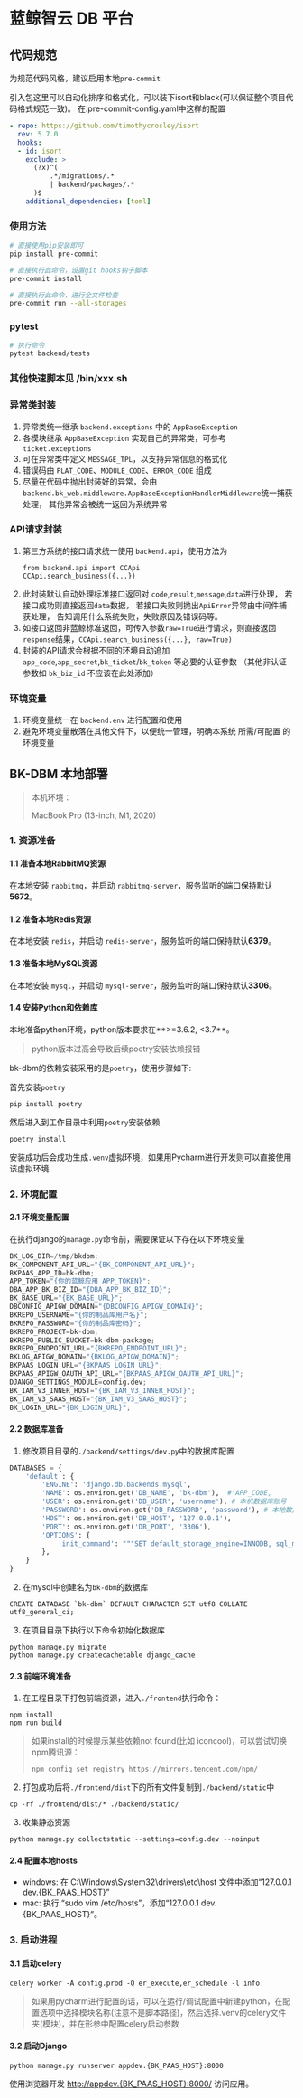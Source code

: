 # 蓝鲸智云 DB 平台

## 代码规范

为规范代码风格，建议启用本地`pre-commit`

引入包这里可以自动化排序和格式化，可以装下isort和black(可以保证整个项目代码格式规范一致)。
在.pre-commit-config.yaml中这样的配置
```yaml
- repo: https://github.com/timothycrosley/isort
  rev: 5.7.0
  hooks:
  - id: isort
    exclude: >
      (?x)^(
          .*/migrations/.*
          | backend/packages/.*
      )$
    additional_dependencies: [toml]
```

### 使用方法
```bash
# 直接使用pip安装即可
pip install pre-commit

# 直接执行此命令，设置git hooks钩子脚本
pre-commit install

# 直接执行此命令，进行全文件检查
pre-commit run --all-storages
```

### pytest
```bash
# 执行命令
pytest backend/tests
```

### 其他快速脚本见 /bin/xxx.sh


### 异常类封装
1. 异常类统一继承 `backend.exceptions` 中的 `AppBaseException`
2. 各模块继承 `AppBaseException` 实现自己的异常类，可参考 `ticket.exceptions`
3. 可在异常类中定义 `MESSAGE_TPL`，以支持异常信息的格式化
4. 错误码由 `PLAT_CODE`、`MODULE_CODE`、`ERROR_CODE` 组成
5. 尽量在代码中抛出封装好的异常，会由 `backend.bk_web.middleware.AppBaseExceptionHandlerMiddleware`统一捕获处理，
其他异常会被统一返回为系统异常


### API请求封装
1. 第三方系统的接口请求统一使用 `backend.api`，使用方法为
   ```
   from backend.api import CCApi
   CCApi.search_business({...})
   ```
2. 此封装默认自动处理标准接口返回对 `code`,`result`,`message`,`data`进行处理，
若接口成功则直接返回`data`数据， 若接口失败则抛出`ApiError`异常由中间件捕获处理，
告知调用什么系统失败，失败原因及错误码等。
3. 如接口返回非蓝鲸标准返回，可传入参数`raw=True`进行请求，则直接返回`response`结果，`CCApi.search_business({...}, raw=True)`
4. 封装的API请求会根据不同的环境自动追加 `app_code`,`app_secret`,`bk_ticket`/`bk_token` 等必要的认证参数
（其他非认证参数如 `bk_biz_id` 不应该在此处添加）


### 环境变量
1. 环境变量统一在 `backend.env` 进行配置和使用
2. 避免环境变量散落在其他文件下，以便统一管理，明确本系统 所需/可配置 的环境变量



## BK-DBM 本地部署

>本机环境：
>
>MacBook Pro (13-inch, M1, 2020)

### 1. 资源准备

#### 1.1 准备本地RabbitMQ资源

在本地安装 `rabbitmq`，并启动 `rabbitmq-server`，服务监听的端口保持默认**5672**。

#### 1.2 准备本地Redis资源

在本地安装 `redis`，并启动 `redis-server`，服务监听的端口保持默认**6379**。

#### 1.3 准备本地MySQL资源

在本地安装 `mysql`，并启动 `mysql-server`，服务监听的端口保持默认**3306**。

#### 1.4 安装Python和依赖库

本地准备python环境，python版本要求在**>=3.6.2, <3.7**。

>python版本过高会导致后续poetry安装依赖报错

bk-dbm的依赖安装采用的是`poetry`，使用步骤如下:

首先安装`poetry`

```shell
pip install poetry
```

然后进入到工作目录中利用`poetry`安装依赖

```shell
poetry install
```

安装成功后会成功生成`.venv`虚拟环境，如果用Pycharm进行开发则可以直接使用该虚拟环境

### 2. 环境配置

#### 2.1 环境变量配置

在执行django的`manage.py`命令前，需要保证以下存在以下环境变量

```python
BK_LOG_DIR=/tmp/bkdbm; 
BK_COMPONENT_API_URL="{BK_COMPONENT_API_URL}";
BKPAAS_APP_ID=bk-dbm;
APP_TOKEN="{你的蓝鲸应用 APP_TOKEN}";
DBA_APP_BK_BIZ_ID="{DBA_APP_BK_BIZ_ID}";
BK_BASE_URL="{BK_BASE_URL}";
DBCONFIG_APIGW_DOMAIN="{DBCONFIG_APIGW_DOMAIN}";
BKREPO_USERNAME="{你的制品库用户名}";
BKREPO_PASSWORD="{你的制品库密码}";
BKREPO_PROJECT=bk-dbm;
BKREPO_PUBLIC_BUCKET=bk-dbm-package;
BKREPO_ENDPOINT_URL="{BKREPO_ENDPOINT_URL}";
BKLOG_APIGW_DOMAIN="{BKLOG_APIGW_DOMAIN}";
BKPAAS_LOGIN_URL="{BKPAAS_LOGIN_URL}";
BKPAAS_APIGW_OAUTH_API_URL="{BKPAAS_APIGW_OAUTH_API_URL}";
DJANGO_SETTINGS_MODULE=config.dev;
BK_IAM_V3_INNER_HOST="{BK_IAM_V3_INNER_HOST}";
BK_IAM_V3_SAAS_HOST="{BK_IAM_V3_SAAS_HOST}";
BK_LOGIN_URL="{BK_LOGIN_URL}";
```

#### 2.2 数据库准备

1. 修改项目目录的`./backend/settings/dev.py`中的数据库配置

```python
DATABASES = {
    'default': {
        'ENGINE': 'django.db.backends.mysql',
        'NAME': os.environ.get('DB_NAME', 'bk-dbm'),  #'APP_CODE,
        'USER': os.environ.get('DB_USER', 'username'), # 本机数据库账号
        'PASSWORD': os.environ.get('DB_PASSWORD', 'password'), # 本地数据库密码
        'HOST': os.environ.get('DB_HOST', '127.0.0.1'),
        'PORT': os.environ.get('DB_PORT', '3306'),
        'OPTIONS': {
            'init_command': """SET default_storage_engine=INNODB, sql_mode='STRICT_ALL_TABLES'""",
        },
    }
}
```

2. 在mysql中创建名为`bk-dbm`的数据库

```shell
CREATE DATABASE `bk-dbm` DEFAULT CHARACTER SET utf8 COLLATE utf8_general_ci;
```

3. 在项目目录下执行以下命令初始化数据库

```shell
python manage.py migrate
python manage.py createcachetable django_cache
```

#### 2.3 前端环境准备

1. 在工程目录下打包前端资源，进入`./frontend`执行命令：

```shell
npm install
npm run build
```

>如果install的时候提示某些依赖not found(比如 iconcool)，可以尝试切换npm腾讯源：
>
>```shell
>npm config set registry https://mirrors.tencent.com/npm/
>```

2. 打包成功后将`./frontend/dist`下的所有文件复制到`./backend/static`中

```shell
cp -rf ./frontend/dist/* ./backend/static/
```

3. 收集静态资源

```shell
python manage.py collectstatic --settings=config.dev --noinput
```

#### 2.4 配置本地hosts

* windows: 在 C:\Windows\System32\drivers\etc\host 文件中添加“127.0.0.1 dev.{BK_PAAS_HOST}”
* mac: 执行 “sudo vim /etc/hosts”，添加“127.0.0.1 dev.{BK_PAAS_HOST}”。

### 3. 启动进程

#### 3.1 启动celery

```shell
celery worker -A config.prod -Q er_execute,er_schedule -l info
```

>如果用pycharm进行配置的话，可以在运行/调试配置中新建python，在配置选项中选择模块名称(注意不是脚本路径)，然后选择.venv的celery文件夹(模块)，并在形参中配置celery启动参数

#### 3.2 启动Django

```shell
python manage.py runserver appdev.{BK_PAAS_HOST}:8000
```

使用浏览器开发 [http://appdev.{BK_PAAS_HOST}:8000/](http://appdev.{bk_paas_host}:8000/) 访问应用。


